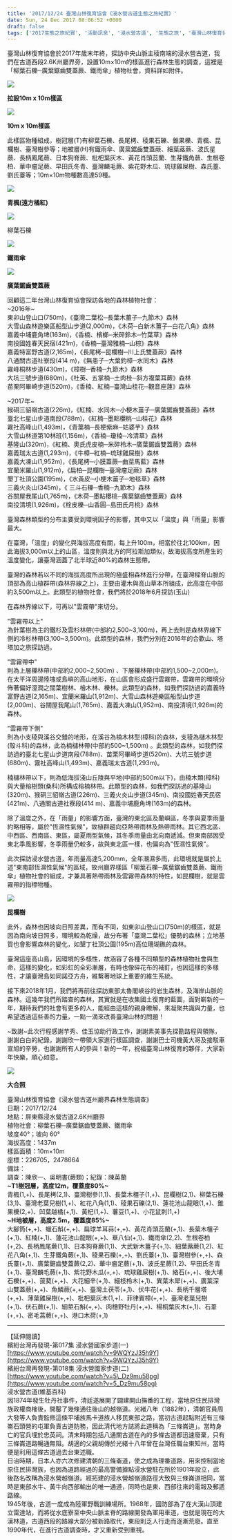 ```yaml
---
title: '2017/12/24 臺灣山林復育協會《浸水營古道生態之旅紀實》'
date: Sun, 24 Dec 2017 08:06:52 +0000
draft: false
tags: ['2017生態之旅紀實', '活動訊息', '浸水營古道', '生態之旅', '臺灣山林復育協會']
---
```


臺灣山林復育協會於2017年歲末年終，探訪中央山脈主稜南端的浸水營古道，我們在古道西段2.6K州廳界旁，設置10m×10m的樣區進行森林生態的調查，這裡是「柳葉石櫟─廣葉鋸齒雙蓋蕨、鐵雨傘」植物社會，資料詳如附件。

![](https://www.reforestation.tw/wp-content/uploads/2021/01/25791152_1973035522713463_8286169054456636670_o.jpg)

**拉設10m x 10m樣區**

![](https://www.reforestation.tw/wp-content/uploads/2021/01/25734229_1973035106046838_446870433053620926_o.jpg)

**10m x 10m樣區**

此樣區物種組成，樹冠層(T)有柳葉石櫟、長尾栲、稜果石礫、錐果櫟、青楓、昆欄樹、臺灣樹參等；地被層(H)有鐵雨傘、廣葉鋸齒雙蓋蕨、細葉蕗蕨、波氏星蕨、長柄鳳尾蕨、日本狗脊蕨、枇杷葉灰木、黃花肖頭蕊蘭、生芽鐵角蕨、生根卷柏、華中瘤足蕨、早田氏冬青、臺灣麟毛蕨、紫花野木瓜、琉球雞屎樹、森氏薹、劉氏薹等；10m×10m物種數高達59種。

![](https://www.reforestation.tw/wp-content/uploads/2021/01/青楓遠方橘紅-1.jpg)

**青楓(遠方橘紅)**

![](https://www.reforestation.tw/wp-content/uploads/2021/01/柳葉石櫟.jpg)

柳葉石櫟

![](https://www.reforestation.tw/wp-content/uploads/2021/01/鐵雨傘.jpg)

**鐵雨傘**

![](https://www.reforestation.tw/wp-content/uploads/2021/01/廣葉鋸齒雙蓋蕨.jpg)

**廣葉鋸齒雙蓋蕨**

回顧這二年台灣山林復育協會探訪各地的森林植物社會：  
~2016年~  
東卯山登山口(750m)，《臺灣二葉松─長葉木薑子─九節木》森林  
大雪山森林遊樂區船型山步道(2,000m)，《木荷─白新木薑子─白花八角》森林  
嘉義中埔鹿角埤(163m)，《香楠、檳榔─米碎鈴木─竹葉草》森林  
南投國姓春天民宿(421m)，《香楠─臺灣雅楠─山棕》森林  
嘉義特富野古道(2,165m)，《長尾栲─昆欄樹─川上氏雙蓋蕨》森林  
八通關古道社寮段(414 m)，《無患子─大葉釣樟─水同木》森林  
霧峰桐林步道(430m)，《樟樹─香楠─九節木》森林  
大坑三號步道(680m)，《杜英、五掌楠─土肉桂─斜方複葉耳蕨》森林  
苗栗阿畢崎步道(520m)，《香楠、紅楠─臺灣山桂花─觀音座蓮》森林

~2017年~  
猴硐三貂嶺古道(226m)，《紅楠、水同木─小梗木薑子─廣葉鋸齒雙蓋蕨》森林  
臺北七星山步道南段(788m)，《紅楠─墨點櫻桃─山桂花》森林  
霧社高峰山(1,493m)，《青葉楠─長梗紫麻─姑婆芋》森林  
大雪山林道第10林班(1,156m)，《香楠─瓊楠─冷清草》森林  
基隆山(320m)，《紅楠、奧氏虎皮楠─米碎柃木─廣葉鋸齒雙蓋蕨》森林  
嘉義瑞太古道(1,293m)，《牛樟─紅楠─琉球雞屎樹》森林  
嘉義大凍山(1,952m)，《長尾栲─小膜蓋蕨─曲莖馬藍》森林  
宜蘭米羅山(1,912m)，《扁柏─昆欄樹─臺灣瘤足蕨》森林  
墾丁社頂公園(195m)，《水黃皮─小梗木薑子─地毯草》森林  
三義火炎山(345m)，《 三斗石櫟─香楠─九節木》森林  
谷關屋我尾山(1,765m)，《木荷─墨點櫻桃─廣葉鋸齒雙蓋蕨》森林  
南投清境(1,926m)，《栓皮櫟─山香圓─島田氏月桃》森林

臺灣森林類型的分布主要受到環境因子的影響，其中又以「溫度」與「雨量」影響最大。

在臺灣，「溫度」的變化與海拔高度有關，每上升100m，相當於往北100km，因此海拔3,000m以上的山區，溫度則與北方的阿拉斯加類似，故海拔高度所產生的溫度變化，讓臺灣涵蓋了北半球近80%的森林生態帶。

臺灣的森林若以不同的海拔高度所出現的極盛相森林進行分帶，在臺灣樑脊山脈的頂部為高山植群帶(森林界線之上)，主要由灌木與高山草本所組成，此高度在中部約3,500m以上。此類型的植物社會，我們將於2018年6月探訪(玉山)

在森林界線以下，可再以"雲霧帶"來切分。

"雲霧帶以上"  
為針葉樹為主的鐵杉及雲杉林帶(中部約2,500~3,100m)，再上去則是森林界線下側的冷杉林帶(3,100~3,500m)。此類型的森林，我們分別在2016年的合歡山、塔塔加之旅探訪過。

"雲霧帶中"  
則為上層櫟林帶(中部約2,000~2,500m) 、下層櫟林帶(中部約1,500~2,000m)。在太平洋周邊陸塊或島嶼的高山地形，在山區會形成盛行雲霧帶，雲霧帶的環境分佈著偏好溼潤之闊葉樹林、檜木林、櫟林。此類型的森林，如我們探訪過的嘉義特富野古道(2,165m)、宜蘭米羅山(1,912m)、大雪山森林遊樂區船型山步道(2,000m)、谷關屋我尾山(1,765m)、嘉義大凍山(1,952m)、南投清境(1,926m)的森林。

"雲霧帶下側"  
則為小支稜與溪谷交錯的地形，在溪谷為楠木林型(樟科)的森林，支稜為櫧木林型(殼斗科)的森林，此為楠櫧林帶(中部約500~1,500m) 。此類型的森林，如我們探訪過的臺北七星山步道南段(788m)、苗栗阿畢崎步道(520m)、大坑三號步道(680m)、霧社高峰山(1,493m)、嘉義瑞太古道(1,293m)。

楠櫧林帶以下，則為低海拔淺山丘陵與平地(中部約500m以下)，由楠木類(樟科)與大量榕樹類(桑科)所構成榕楠林帶。此類型的森林，如我們探訪過的基隆山(320m)、猴硐三貂嶺古道(226m)、三義火炎山步道(345m)、南投國姓春天民宿(421m)、八通關古道社寮段(414 m)、嘉義中埔鹿角埤(163m)的森林。

除了溫度之外，在「雨量」的影響方面，臺灣的東北區及蘭嶼區，冬季與夏季雨量約略相等，屬於"恆濕性氣候"，故植群趨向亞熱帶雨林及熱帶雨林。其它西北區、中西區、西南區、東區，屬夏雨型氣候，其冬季雨量由北向南遞減。但東南部因受東北季風影響，冬季雨量仍較多，故與東北區一樣，也偏向為"恆濕性氣候"。

此次探訪浸水營古道，年雨量高達5,200mm，全年潮濕多雨，此環境就是屬於上述"東南部恆濕性氣候"的區域，故州廳界樣區「柳葉石櫟─廣葉鋸齒雙蓋蕨、鐵雨傘」植物社會的組成，才兼具著熱帶雨林及雲霧帶森林的特性，如昆欄樹，就是雲霧帶的指標物種。

![](https://www.reforestation.tw/wp-content/uploads/2021/01/昆欄樹.jpg)

**昆欄樹**

此外，森林也因坡向日照差異，而有不同，如東卯山登山口(750m)的樣區，就是因為南向坡日照多，環境較為乾燥，故分布著「臺灣二葉松」優勢的森林；立地基質也會影響森林的變化，如墾丁社頂公園(195m)高位珊瑚礁的森林。

臺灣這座高山島，因環境的多樣性，故涵容了各種不同類型的森林植物社會與生命，這樣的變化，如彩虹的全彩漸層，有時也像碎花布的補釘，也因這樣的多樣性，才讓臺灣島如同諾亞方舟，維繫著地球上重要的維生系統。

接下來2018年1月，我們將再前往探訪東部太魯閣峽谷的岩生森林，及海岸山脈的森林。這幾年我們所踏查的森林，其實就是在收集國土復育的藍圖，面對嶄新的一年，期待我們的社會有更多的人，能經由這樣的親身瞭解，來凝聚共識與力量，也希望透過這些善的力量，一點一滴來改善臺灣山林的問題！

~致謝~此次行程感謝芋秀、佳玉協助行政工作，謝謝素美事先探勘路程與領隊，謝謝白白的紀錄，謝謝欣一帶領大家進行樣區調查，謝謝巴士司機黃大哥及接駁車宣旭的辛勞，也謝謝所有人的參與！新的一年，祝福臺灣山林復育的夥伴，大家新年快樂，順心如意。

![](https://www.reforestation.tw/wp-content/uploads/2021/01/25626799_1973033729380309_2544232501191491341_o.jpg)

**大合照**

臺灣山林復育協會《浸水營古道州廳界森林生態調查》  
日期：2017/12/24  
地點：屏東縣浸水營古道2.6K州廳界  
植物社會：柳葉石櫟─廣葉鋸齒雙蓋蕨、鐵雨傘  
坡度40°；坡向 60°  
海拔高度：1437m  
樣區面積：10m×10m  
座標：226705，2478664  
備註：  
調查：陳欣一、吳明書(蕨類)；紀錄：陳英蘭  
**~T1樹冠層，高度12m，覆蓋度80%~**  
青楓(1,+)、長尾栲(2,1)、臺灣樹參(1,1)、長葉木橿子(1,+)、昆欄樹(2,1)、柳葉石櫟(3,1)、臺灣老葉兒樹(1,+)、紅花八角(1,1)、稜果石礫(2,1)、蓮花池山龍眼(1,+)、錐果櫟(2,+)、凹葉越橘(+,1)、黃杞(1,+)、薯豆(1,+)、小花鼠刺(1,+)  
**~H地被層，高度2.5m，覆蓋度85%~**  
大腳筒(+,+)、蠟石斛(+,+)、扁球羊耳蒜(+,+)、黃花肖頭蕊蘭(+,1)、長葉木橿子(+,1)、紅楠(+,1)、蓮花池山龍眼(+,+)、華八仙(+,1)、鐵雨傘(2,2)、生根卷柏(+,2)、長柄鳳尾蕨(1,1)、日本狗脊蕨(1,1)、大武新木薑子(+,1)、細葉蕗蕨(1,2)、紅花八角(+,1)、生芽鐵角蕨(+,1)、稜果石櫟(+,+)、劉氏薹(+,1)、臺灣樹參(+,+)、森氏薹(+,1)、廣葉鋸齒雙蓋蕨(2,2)、華中瘤足蕨(+,1)、波氏星蕨(1,2)、早田氏冬青(+,1)、臺灣麟毛蕨(+,1)、紫花野木瓜(+,+)、琉球雞屎樹(+,1)、絡石(+,+)、後大埔石櫟(+,+)、菝葜(+,+)、大花細辛(+,1)、細枝柃木(+,1)、異葉木犀(+,+)、廣葉深山雙蓋蕨(+,+)、魚鱗蕨(+,+)、臺灣土茯苓(+,1)、伏牛花(+,+)、長柄千層塔(+,+)、薄葉雞屎樹(+,+)、枇杷葉灰木(1,+)、菲律賓樟(+,+)、臺灣老葉兒樹(+,1)、伏石蕨(+,1)、細莖石斛(+,+)、肉穗野牡丹(+,+)、楊桐葉灰木(+,1)、石葦(+,+)、密毛蒿蕨(+,+)、港口木荷(+,1)

* * *

【延伸閱讀】  
繽紛台灣再發現-第017集 浸水營國家步道(一)  
[https://www.youtube.com/watch?v=9WQYzJ35h9Y](https://www.youtube.com/watch?v=9WQYzJ35h9Y)  
繽紛台灣再發現-第018集 浸水營國家步道(二)  
[https://www.youtube.com/watch?v=5\_Dz9mu58pg](https://www.youtube.com/watch?v=5_Dz9mu58pg)  
浸水營古道(維基百科)  
因1874年發生牡丹社事件，清廷遂展開了闢建開山撫番的工程，當地原住民排灣族政權商榷後，開鑿了幾條通往後山的越嶺道。光緒八年（1882年），清朝官員周大發等人負責監修這條平埔族馬卡道族人移民東部之路，當初古道起點附近有三條崙石頭營的屯軍負責古道防務，因此清代地方誌將此道稱為「三條崙道」。當時身亡的官兵埋於忠英祠。清末時期包括八通關古道在內的多條古道都迅速廢棄，只有三條崙道路暢通無阻。胡適的父親胡傳於光緒十八年曾在台灣任職台東知州，當時便是利用這條古道過去台東述職。  
日治時期，日本人亦六次修建清朝的三條崙道，使之成為理番道路，用來控制當地原住民排灣族，也因為道路經過的最高警備據點浸水營駐在所於1901年設立，此後路名改稱為浸水營越嶺道。經拓建的浸水營越嶺道路徑大致與三條崙道相同，當時是東部水牛、黃牛向西部輸出的唯一通道，同時也是東、西部往來的電報及郵遞路線。  
1945年後，古道一度成為陸軍野戰訓練場所。1968年，國防部為了在大漢山頂建立雷達站，而將從水底寮至中央山脈主脊的路線開發為軍用車道，也就是現在的大漢林道，古道西段的路線大部分被新路取代，東段則乏人行走而逐漸荒廢。直至1990年代，在進行古道調查時，才又重新受到重視。
